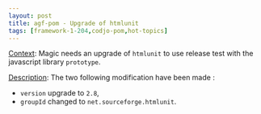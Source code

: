 ```yaml
---
layout: post
title: agf-pom - Upgrade of htmlunit
tags: [framework-1-204,codjo-pom,hot-topics]
---
```

<u>Context</u>:
Magic needs an upgrade of ```htmlunit``` to use release test with the javascript library ```prototype```.

<u>Description</u>:
The two following modification have been made :
- ```version``` upgrade to ```2.8```,
- ```groupId``` changed to ```net.sourceforge.htmlunit```.

